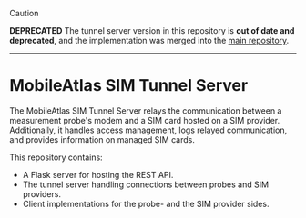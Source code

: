 > [!CAUTION]
> **DEPRECATED**
> The tunnel server version in this repository is **out of date and deprecated**,
> and the implementation was merged into the [main repository](https://github.com/sbaresearch/mobile-atlas).

---

# MobileAtlas SIM Tunnel Server

The MobileAtlas SIM Tunnel Server relays the communication between a measurement probe's modem and a
SIM card hosted on a SIM provider. Additionally, it handles access management, logs relayed
communication, and provides information on managed SIM cards.

This repository contains:

* A Flask server for hosting the REST API.
* The tunnel server handling connections between probes and SIM providers.
* Client implementations for the probe- and the SIM provider sides.
